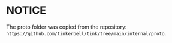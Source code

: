 # NOTICE

The proto folder was copied from the repository: `https://github.com/tinkerbell/tink/tree/main/internal/proto`.
